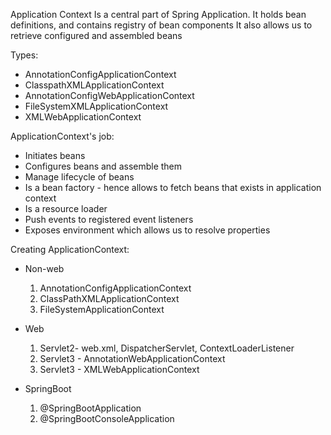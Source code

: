 Application Context
    Is a central part of Spring Application. It holds bean definitions, and contains registry of bean components
    It also allows us to retrieve configured and assembled beans

Types:
* AnnotationConfigApplicationContext
* ClasspathXMLApplicationContext
* AnnotationConfigWebApplicationContext
* FileSystemXMLApplicationContext
* XMLWebApplicationContext


ApplicationContext's job:
* Initiates  beans
* Configures beans and assemble them
* Manage lifecycle of beans
* Is a bean factory - hence allows to fetch beans that exists in application context
* Is a resource loader
* Push events to registered event listeners
* Exposes environment which allows us to resolve properties

Creating ApplicationContext:
* Non-web
  1. AnnotationConfigApplicationContext
  2. ClassPathXMLApplicationContext
  3. FileSystemApplicationContext
  
* Web
  1. Servlet2- web.xml, DispatcherServlet, ContextLoaderListener
  2. Servlet3 - AnnotationWebApplicationContext
  3. Servlet3 - XMLWebApplicationContext
  
* SpringBoot
  1. @SpringBootApplication
  2. @SpringBootConsoleApplication